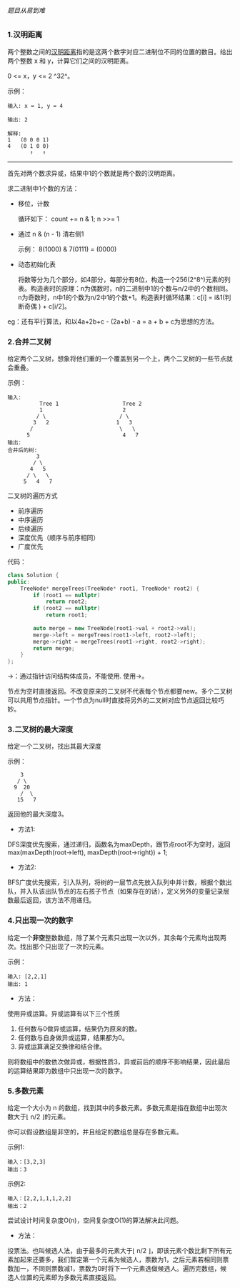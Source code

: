 ###### 题目从易到难



### 1.汉明距离

两个整数之间的[汉明距离](https://baike.baidu.com/item/汉明距离)指的是这两个数字对应二进制位不同的位置的数目。给出两个整数 x 和 y，计算它们之间的汉明距离。

0 <= x，y <= 2 ^32^。

示例：

```
输入: x = 1, y = 4

输出: 2

解释:
1   (0 0 0 1)
4   (0 1 0 0)
       ↑   ↑
```

------

首先对两个数求异或，结果中1的个数就是两个数的汉明距离。

求二进制中1个数的方法：

- 移位，计数

  循环如下： count += n & 1;	n >>= 1

- 通过 n & (n - 1) 清右侧1

  示例： 8(1000) & 7(0111) = (0000)

- 动态初始化表

  将数等分为几个部分，如4部分，每部分有8位，构造一个256(2^8^)元素的列表。构造表时的原理：n为偶数时，n的二进制中1的个数与n/2中的个数相同。n为奇数时，n中1的个数为n/2中1的个数+1。构造表时循环结果：c[i] = i&1(判断奇偶 ) + c[i/2]。

eg：还有平行算法，和以4a+2b+c - (2a+b) - a = a + b + c为思想的方法。

### 2.合并二叉树

给定两个二叉树，想象将他们重的一个覆盖到另一个上，两个二叉树的一些节点就会重叠。

示例：

```
输入: 
	      Tree 1                    Tree 2                  
          1                         2                             
         / \                       / \                            
        3   2                     1   3                        
       /                           \   \                      
      5                             4   7                  
输出: 
合并后的树:
	     3
	    / \
	   4   5
	  / \   \ 
	 5   4   7
```

二叉树的遍历方式

- 前序遍历
- 中序遍历
- 后续遍历
- 深度优先（顺序与前序相同）
- 广度优先

代码：

```cpp
class Solution {
public:
    TreeNode* mergeTrees(TreeNode* root1, TreeNode* root2) {
        if (root1 == nullptr)
            return root2;
        if (root2 == nullptr)
            return root1;
        
        auto merge = new TreeNode(root1->val + root2->val);
        merge->left = mergeTrees(root1->left, root2->left);
        merge->right = mergeTrees(root1->right, root2->right);
        return merge;
    }
};
```

->：通过指针访问结构体成员，不能使用. 使用->。

节点为空时直接返回。不改变原来的二叉树不代表每个节点都要new。多个二叉树可以共用节点指针。一个节点为null时直接将另外的二叉树对应节点返回比较巧妙。

### 3.二叉树的最大深度

给定一个二叉树，找出其最大深度

示例：

```
    3
   / \
  9  20
    /  \
   15   7
```

返回他的最大深度3。

- 方法1:

DFS深度优先搜索，通过递归，函数名为maxDepth，跟节点root不为空时，返回max(maxDepth(root->left), maxDepth(root->right)) + 1;

- 方法2:

BFS广度优先搜索，引入队列，将树的一层节点先放入队列中并计数，根据个数出队，并入队该出队节点的左右孩子节点（如果存在的话），定义另外的变量记录层数最后返回，该方法不用递归。

### 4.只出现一次的数字

给定一个**非空**整数数组，除了某个元素只出现一次以外，其余每个元素均出现两次。找出那个只出现了一次的元素。

示例：

~~~
输入: [2,2,1]
输出: 1
~~~

- 方法：

使用异或运算。异或运算有以下三个性质

1. 任何数与0做异或运算，结果仍为原来的数。
2. 任何数与自身做异或运算，结果都为0。
3. 异或运算满足交换律和结合律。

则将数组中的数依次做异或，根据性质3，异或前后的顺序不影响结果，因此最后的运算结果即为数组中只出现一次的数字。

### 5.多数元素

给定一个大小为 n 的数组，找到其中的多数元素。多数元素是指在数组中出现次数大于⌊ n/2 ⌋的元素。

你可以假设数组是非空的，并且给定的数组总是存在多数元素。

示例1:

```
输入：[3,2,3]
输出：3
```

示例2:

```
输入：[2,2,1,1,1,2,2]
输出：2
```

尝试设计时间复杂度O(n)，空间复杂度O(1)的算法解决此问题。

- 方法：

投票法。也叫候选人法，由于最多的元素大于⌊ n/2 ⌋，即该元素个数比剩下所有元素加起来还要多，我们暂定第一个元素为候选人，票数为1，之后元素若相同则票数加一，不同则票数减1，票数为0时将下一个元素选做候选人。遍历完数组，候选人位置的元素即为多数元素直接返回。